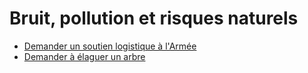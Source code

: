 # Bruit, pollution et risques naturels

* [Demander un soutien logistique à l'Armée](demander-un-soutien-logistique-a-larmee.md)
* [Demander à élaguer un arbre](demander-a-elaguer-un-arbre.md)
